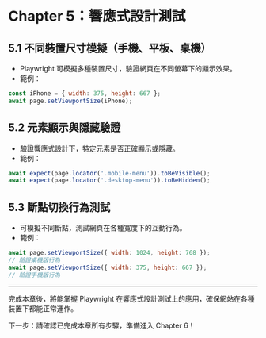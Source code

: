 # Chapter 5：響應式設計測試

## 5.1 不同裝置尺寸模擬（手機、平板、桌機）
- Playwright 可模擬多種裝置尺寸，驗證網頁在不同螢幕下的顯示效果。
- 範例：
```js
const iPhone = { width: 375, height: 667 };
await page.setViewportSize(iPhone);
```

## 5.2 元素顯示與隱藏驗證
- 驗證響應式設計下，特定元素是否正確顯示或隱藏。
- 範例：
```js
await expect(page.locator('.mobile-menu')).toBeVisible();
await expect(page.locator('.desktop-menu')).toBeHidden();
```

## 5.3 斷點切換行為測試
- 可模擬不同斷點，測試網頁在各種寬度下的互動行為。
- 範例：
```js
await page.setViewportSize({ width: 1024, height: 768 });
// 驗證桌機版行為
await page.setViewportSize({ width: 375, height: 667 });
// 驗證手機版行為
```

---

完成本章後，將能掌握 Playwright 在響應式設計測試上的應用，確保網站在各種裝置下都能正常運作。

下一步：請確認已完成本章所有步驟，準備進入 Chapter 6！
